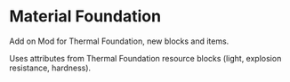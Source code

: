 Material Foundation
===================

Add on Mod for Thermal Foundation, new blocks and items.

Uses attributes from Thermal Foundation resource blocks (light, explosion resistance, hardness).

